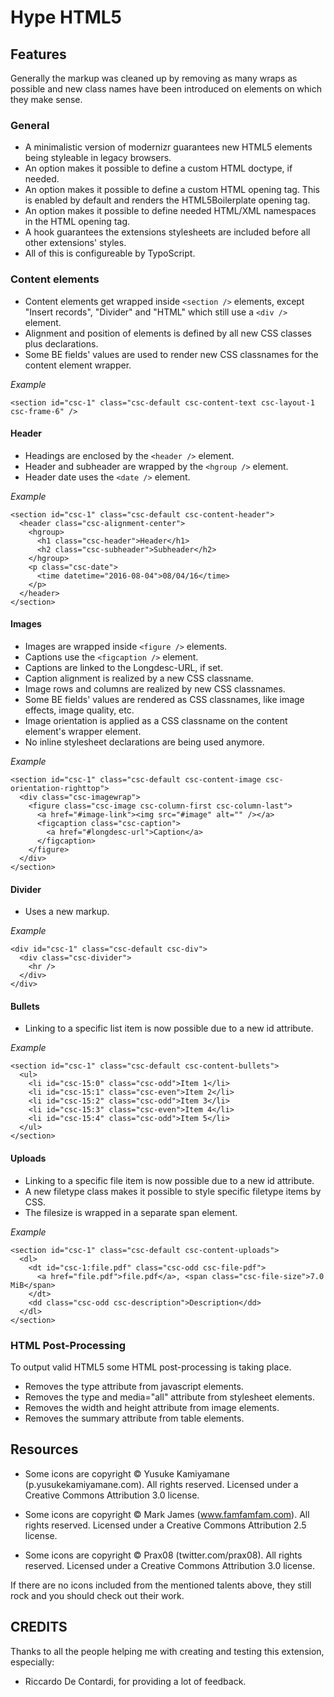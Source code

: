 # Hype HTML5

## Features

Generally the markup was cleaned up by removing as many wraps as possible and new class names have been introduced on elements on which they make sense.

### General

* A minimalistic version of modernizr guarantees new HTML5 elements being styleable in legacy browsers.
* An option makes it possible to define a custom HTML doctype, if needed.
* An option makes it possible to define a custom HTML opening tag. This is enabled by default and renders the HTML5Boilerplate opening tag.
* An option makes it possible to define needed HTML/XML namespaces in the HTML opening tag.
* A hook guarantees the extensions stylesheets are included before all other extensions' styles.
* All of this is configureable by TypoScript.

### Content elements

* Content elements get wrapped inside `<section />` elements, except "Insert records", "Divider" and "HTML" which still use a `<div />` element.
* Alignment and position of elements is defined by all new CSS classes plus declarations.
* Some BE fields' values are used to render new CSS classnames for the content element wrapper.

*Example*

    <section id="csc-1" class="csc-default csc-content-text csc-layout-1 csc-frame-6" />

#### Header

* Headings are enclosed by the `<header />` element.
* Header and subheader are wrapped by the `<hgroup />` element.
* Header date uses the `<date />` element.

*Example*

    <section id="csc-1" class="csc-default csc-content-header">
      <header class="csc-alignment-center">
        <hgroup>
          <h1 class="csc-header">Header</h1>
          <h2 class="csc-subheader">Subheader</h2>
        </hgroup>
        <p class="csc-date">
          <time datetime="2016-08-04">08/04/16</time>
        </p>
      </header>
    </section>

#### Images

* Images are wrapped inside `<figure />` elements.
* Captions use the `<figcaption />` element.
* Captions are linked to the Longdesc-URL, if set.
* Caption alignment is realized by a new CSS classname.
* Image rows and columns are realized by new CSS classnames.
* Some BE fields' values are rendered as CSS classnames, like image effects, image quality, etc.
* Image orientation is applied as a CSS classname on the content element's wrapper element.
* No inline stylesheet declarations are being used anymore.

*Example*

    <section id="csc-1" class="csc-default csc-content-image csc-orientation-righttop">
      <div class="csc-imagewrap">
        <figure class="csc-image csc-column-first csc-column-last">
          <a href="#image-link"><img src="#image" alt="" /></a>
          <figcaption class="csc-caption">
            <a href="#longdesc-url">Caption</a>
          </figcaption>
        </figure>
      </div>
    </section>

#### Divider

* Uses a new markup.

*Example*

    <div id="csc-1" class="csc-default csc-div">
      <div class="csc-divider">
        <hr />
      </div>
    </div>

#### Bullets

* Linking to a specific list item is now possible due to a new id attribute.

*Example*

    <section id="csc-1" class="csc-default csc-content-bullets">
      <ul>
        <li id="csc-15:0" class="csc-odd">Item 1</li>
        <li id="csc-15:1" class="csc-even">Item 2</li>
        <li id="csc-15:2" class="csc-odd">Item 3</li>
        <li id="csc-15:3" class="csc-even">Item 4</li>
        <li id="csc-15:4" class="csc-odd">Item 5</li>
      </ul>
    </section>

#### Uploads

* Linking to a specific file item is now possible due to a new id attribute.
* A new filetype class makes it possible to style specific filetype items by CSS.
* The filesize is wrapped in a separate span element.

*Example*

    <section id="csc-1" class="csc-default csc-content-uploads">
      <dl>
        <dt id="csc-1:file.pdf" class="csc-odd csc-file-pdf">
          <a href="file.pdf">file.pdf</a>, <span class="csc-file-size">7.0 MiB</span>
        </dt>
        <dd class="csc-odd csc-description">Description</dd>
      </dl>
    </section>

### HTML Post-Processing

To output valid HTML5 some HTML post-processing is taking place.

* Removes the type attribute from javascript elements.
* Removes the type and media="all" attribute from stylesheet elements.
* Removes the width and height attribute from image elements.
* Removes the summary attribute from table elements.

## Resources

* Some icons are copyright © Yusuke Kamiyamane (p.yusukekamiyamane.com).
  All rights reserved. Licensed under a Creative Commons Attribution 3.0 license.

* Some icons are copyright © Mark James (www.famfamfam.com).
  All rights reserved. Licensed under a Creative Commons Attribution 2.5 license.

* Some icons are copyright © Prax08 (twitter.com/prax08).
  All rights reserved. Licensed under a Creative Commons Attribution 3.0 license.

If there are no icons included from the mentioned talents above, they still rock and you should check out their work.

## CREDITS

Thanks to all the people helping me with creating and testing this extension, especially:

* Riccardo De Contardi, for providing a lot of feedback.